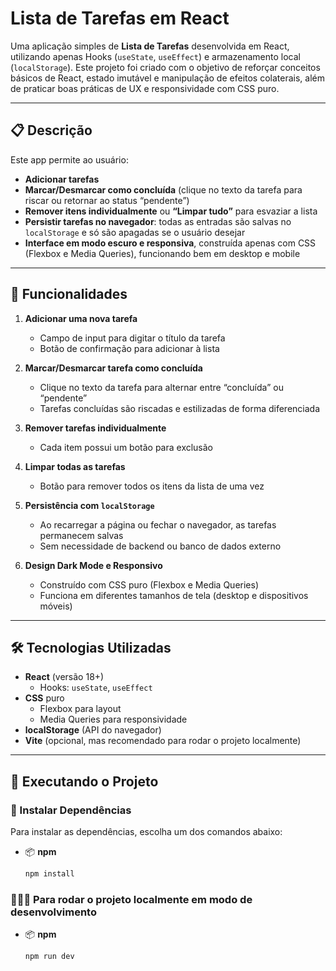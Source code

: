# Lista de Tarefas em React

Uma aplicação simples de **Lista de Tarefas** desenvolvida em React, utilizando apenas Hooks (`useState`, `useEffect`) e armazenamento local (`localStorage`). Este projeto foi criado com o objetivo de reforçar conceitos básicos de React, estado imutável e manipulação de efeitos colaterais, além de praticar boas práticas de UX e responsividade com CSS puro.

---

## 📋 Descrição

Este app permite ao usuário:

- **Adicionar tarefas**  
- **Marcar/Desmarcar como concluída** (clique no texto da tarefa para riscar ou retornar ao status “pendente”)  
- **Remover itens individualmente** ou **“Limpar tudo”** para esvaziar a lista  
- **Persistir tarefas no navegador**: todas as entradas são salvas no `localStorage` e só são apagadas se o usuário desejar  
- **Interface em modo escuro e responsiva**, construída apenas com CSS (Flexbox e Media Queries), funcionando bem em desktop e mobile

---

## 🚀 Funcionalidades

1. **Adicionar uma nova tarefa**  
   - Campo de input para digitar o título da tarefa  
   - Botão de confirmação para adicionar à lista  

2. **Marcar/Desmarcar tarefa como concluída**  
   - Clique no texto da tarefa para alternar entre “concluída” ou “pendente”  
   - Tarefas concluídas são riscadas e estilizadas de forma diferenciada  

3. **Remover tarefas individualmente**  
   - Cada item possui um botão para exclusão  

4. **Limpar todas as tarefas**  
   - Botão para remover todos os itens da lista de uma vez  

5. **Persistência com `localStorage`**  
   - Ao recarregar a página ou fechar o navegador, as tarefas permanecem salvas  
   - Sem necessidade de backend ou banco de dados externo  

6. **Design Dark Mode e Responsivo**  
   - Construído com CSS puro (Flexbox e Media Queries)  
   - Funciona em diferentes tamanhos de tela (desktop e dispositivos móveis)  

---

## 🛠 Tecnologias Utilizadas

- **React** (versão 18+)
  - Hooks: `useState`, `useEffect`
- **CSS** puro
  - Flexbox para layout
  - Media Queries para responsividade
- **localStorage** (API do navegador)
- **Vite** (opcional, mas recomendado para rodar o projeto localmente)

---

## 🚀 Executando o Projeto

### 💾 Instalar Dependências

Para instalar as dependências, escolha um dos comandos abaixo:

- 📦 **npm**
  ```bash
  npm install

### 👨🏽‍💻 Para rodar o projeto localmente em modo de desenvolvimento  
- 📦 **npm**
   ```bash
   npm run dev


